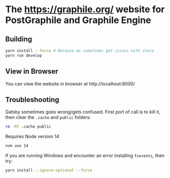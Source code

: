 # The https://graphile.org/ website for PostGraphile and Graphile Engine

## Building

```bash
yarn install --force # Because we sometimes get issues with sharp
yarn run develop
```

## View in Browser

You can view the website in browser at http://localhost:8000/

## Troubleshooting

Gatsby sometimes goes wrong/gets confused. First port of call is to kill it,
then clear the `.cache` and `public` folders:

```bash
rm -Rf .cache public
```

Requires Node version 14

```bash
nvm use 14
```

If you are running Windows and encounter an error installing `fsevents`, then
try:

```bash
yarn install --ignore-optional --force
```

